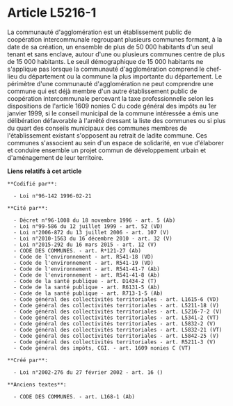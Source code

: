 # Article L5216-1

La communauté d'agglomération est un établissement public de coopération intercommunale regroupant plusieurs communes
formant, à la date de sa création, un ensemble de plus de 50 000 habitants d'un seul tenant et sans enclave, autour d'une ou
plusieurs communes centre de plus de 15 000 habitants. Le seuil démographique de 15 000 habitants ne s'applique pas lorsque
la communauté d'agglomération comprend le chef-lieu du département ou la commune la plus importante du département. Le
périmètre d'une communauté d'agglomération ne peut comprendre une commune qui est déjà membre d'un autre établissement public
de coopération intercommunale percevant la taxe professionnelle selon les dispositions de l'article 1609 nonies C du code
général des impôts au 1er janvier 1999, si le conseil municipal de la commune intéressée a émis une délibération défavorable
à l'arrêté dressant la liste des communes ou si plus du quart des conseils municipaux des communes membres de l'établissement
existant s'opposent au retrait de ladite commune. Ces communes s'associent au sein d'un espace de solidarité, en vue
d'élaborer et conduire ensemble un projet commun de développement urbain et d'aménagement de leur territoire.

**Liens relatifs à cet article**

	**Codifié par**:

	  - Loi n°96-142 1996-02-21

	**Cité par**:

	  - Décret n°96-1008 du 18 novembre 1996 - art. 5 (Ab)
	  - Loi n°99-586 du 12 juillet 1999 - art. 52 (VD)
	  - Loi n°2006-872 du 13 juillet 2006 - art. 107 (V)
	  - Loi n°2010-1563 du 16 décembre 2010 - art. 32 (V)
	  - Loi n°2015-292 du 16 mars 2015 - art. 12 (V)
	  - CODE DES COMMUNES. - art. R*121-27 (Ab)
	  - Code de l'environnement - art. R541-18 (VD)
	  - Code de l'environnement - art. R541-19 (VD)
	  - Code de l'environnement - art. R541-41-7 (Ab)
	  - Code de l'environnement - art. R541-41-8 (Ab)
	  - Code de la santé publique - art. D1434-2 (T)
	  - Code de la santé publique - art. R6131-5 (Ab)
	  - Code de la santé publique - art. R713-1-5 (Ab)
	  - Code général des collectivités territoriales - art. L1615-6 (VD)
	  - Code général des collectivités territoriales - art. L5211-18 (V)
	  - Code général des collectivités territoriales - art. L5216-7-2 (V)
	  - Code général des collectivités territoriales - art. L5341-2 (VT)
	  - Code général des collectivités territoriales - art. L5832-2 (V)
	  - Code général des collectivités territoriales - art. L5832-21 (VT)
	  - Code général des collectivités territoriales - art. L5842-25 (V)
	  - Code général des collectivités territoriales - art. R5211-3 (V)
	  - Code général des impôts, CGI. - art. 1609 nonies C (VT)

	**Créé par**:

	  - Loi n°2002-276 du 27 février 2002 - art. 16 ()

	**Anciens textes**:

	  - CODE DES COMMUNES. - art. L168-1 (Ab)
